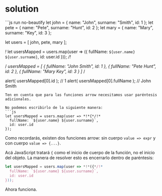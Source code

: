 # solution

\`\`\`js run no-beautify let john = { name: "John", surname: "Smith", id: 1 }; let pete = { name: "Pete", surname: "Hunt", id: 2 }; let mary = { name: "Mary", surname: "Key", id: 3 };

let users = \[ john, pete, mary \];

_!_ let usersMapped = users.map\(user =&gt; \({ fullName: `${user.name} ${user.surname}`, id: user.id }\)\); _/!_

/ _usersMapped = \[ { fullName: "John Smith", id: 1 }, { fullName: "Pete Hunt", id: 2 }, { fullName: "Mary Key", id: 3 } \]_ /

alert\( usersMapped\[0\].id \); // 1 alert\( usersMapped\[0\].fullName \); // John Smith

```text
Ten en cuenta que para las funciones arrow necesitamos usar paréntesis adicionales.

No podemos escribirlo de la siguiente manera:
```js
let usersMapped = users.map(user => *!*{*/!*
  fullName: `${user.name} ${user.surname}`,
  id: user.id
});
```

Como recordarás, existen dos funciones arrow: sin cuerpo `value => expr` y con cuerpo `value => {...}`.

Acá JavaScript tratará `{` como el inicio de cuerpo de la función, no el inicio del objeto. La manera de resolver esto es encerrarlo dentro de paréntesis:

```javascript
let usersMapped = users.map(user => *!*({*/!*
  fullName: `${user.name} ${user.surname}`,
  id: user.id
}));
```

Ahora funciona.

